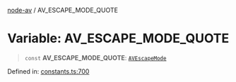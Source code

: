 [node-av](../globals.md) / AV\_ESCAPE\_MODE\_QUOTE

# Variable: AV\_ESCAPE\_MODE\_QUOTE

> `const` **AV\_ESCAPE\_MODE\_QUOTE**: [`AVEscapeMode`](../type-aliases/AVEscapeMode.md)

Defined in: [constants.ts:700](https://github.com/seydx/av/blob/f8631fc881b394300b1479f511d55cf1c370a87f/src/constants/constants.ts#L700)

